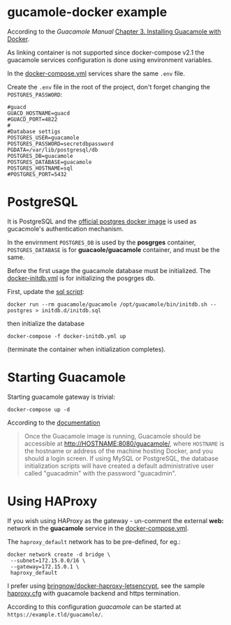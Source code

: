 gucamole-docker example
===

According to the *Guacamole Manual* [Chapter 3. Installing Guacamole with Docker](https://guacamole.incubator.apache.org/doc/gug/guacamole-docker.html).

As linking container is not supported since docker-compose v2.1 the guacamole services configuration is done using environment variables.

In the [docker-compose.yml](docker-compose.yml) services share the same ``.env`` file.

Create the ``.env`` file in the root of the project, don't forget changing the ``POSTGRES_PASSWORD``:

```shell
#guacd
GUACD_HOSTNAME=guacd
#GUACD_PORT=4822
#
#Database settigs
POSTGRES_USER=guacamole
POSTGRES_PASSWORD=secretdbpassword
PGDATA=/var/lib/postgresql/db
POSTGRES_DB=guacamole
POSTGRES_DATABASE=guacamole
POSTGRES_HOSTNAME=sql
#POSTGRES_PORT=5432
```

# PostgreSQL

It is PostgreSQL and the [official postgres docker image](https://hub.docker.com/_/postgres/) is used as gucacmole's authentication mechanism.

In the envirnment ``POSTGRES_DB`` is used by the **posgrges** container, ``POSTGRES_DATABASE`` is for **guacaole/guacamole** container, and must be the same.

Before the first usage the guacamole database must be initialized. The [docker-initdb.yml](docker-initdb.yml) is for initializing the posgrges db.

First, update the [sql script](initdb.d/initdb.sql):

```shell
docker run --rm guacamole/guacamole /opt/guacamole/bin/initdb.sh --postgres > initdb.d/initdb.sql
```

then initialize the database

```shell
docker-compose -f docker-initdb.yml up
```

(terminate the container when initialization completes).

# Starting Guacamole

Starting guacamole gateway is trivial:

```shell
docker-compose up -d
```

According to the [documentation](https://guacamole.incubator.apache.org/doc/gug/guacamole-docker.html#verifying-guacamole-docker)
> Once the Guacamole image is running, Guacamole should be accessible at [http://HOSTNAME:8080/guacamole/](http://HOSTNAME:8080/guacamole/), where ``HOSTNAME`` is the hostname 
> or address of the machine hosting Docker, and you should a login screen. If using MySQL or PostgreSQL, the database initialization scripts 
> will have created a default administrative user called "guacadmin" with the password "guacadmin".

# Using HAProxy

If you wish using HAProxy as the gateway - un-comment the external **web:** network in the **guacamole** service in the [docker-compose.yml](docker-compose.yml#L44).

The ``haproxy_default`` network has to be pre-defined, for eg.:

```shell
docker network create -d bridge \
 --subnet=172.15.0.0/16 \
 --gateway=172.15.0.1 \
 haproxy_default
```

I prefer using [bringnow/docker-haproxy-letsencrypt](bringnow/docker-haproxy-letsencrypt), see the sample [haproxy.cfg](haproxy.cfg#L55-59) with guacamole backend and https termination.

According to this configuration *guacamole* can be started at ``https://example.tld/guacamole/``.

